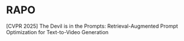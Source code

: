 # RAPO
[CVPR 2025] The Devil is in the Prompts: Retrieval-Augmented Prompt Optimization for Text-to-Video Generation
